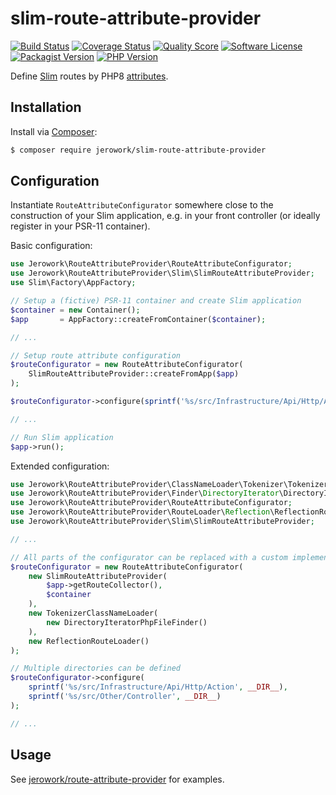 # slim-route-attribute-provider
[![Build Status](https://img.shields.io/endpoint.svg?url=https%3A%2F%2Factions-badge.atrox.dev%2Fjerowork%2Fslim-route-attribute-provider%2Fbadge%3Fref%3Dmain&style=flat-square)](https://github.com/jerowork/slim-route-attribute-provider/actions)
[![Coverage Status](https://img.shields.io/scrutinizer/coverage/g/jerowork/slim-route-attribute-provider.svg?style=flat-square)](https://scrutinizer-ci.com/g/jerowork/slim-route-attribute-provider/code-structure)
[![Quality Score](https://img.shields.io/scrutinizer/g/jerowork/slim-route-attribute-provider.svg?style=flat-square)](https://scrutinizer-ci.com/g/jerowork/slim-route-attribute-provider)
[![Software License](https://img.shields.io/badge/license-MIT-brightgreen.svg?style=flat-square)](LICENSE)
[![Packagist Version](https://img.shields.io/packagist/v/jerowork/slim-route-attribute-provider.svg?style=flat-square&include_prereleases)](https://packagist.org/packages/jerowork/slim-route-attribute-provider)
[![PHP Version](https://img.shields.io/badge/php-%5E8.0-8892BF.svg?style=flat-square)](http://www.php.net)

Define [Slim](https://www.slimframework.com) routes by PHP8 [attributes]((https://stitcher.io/blog/attributes-in-php-8)).

## Installation
Install via [Composer](https://getcomposer.org):
```bash
$ composer require jerowork/slim-route-attribute-provider
```

## Configuration
Instantiate `RouteAttributeConfigurator` somewhere close to the construction of your Slim application,
e.g. in your front controller (or ideally register in your PSR-11 container).

Basic configuration:
```php
use Jerowork\RouteAttributeProvider\RouteAttributeConfigurator;
use Jerowork\RouteAttributeProvider\Slim\SlimRouteAttributeProvider;
use Slim\Factory\AppFactory;

// Setup a (fictive) PSR-11 container and create Slim application
$container = new Container();
$app       = AppFactory::createFromContainer($container);

// ...

// Setup route attribute configuration
$routeConfigurator = new RouteAttributeConfigurator(
    SlimRouteAttributeProvider::createFromApp($app)
);

$routeConfigurator->configure(sprintf('%s/src/Infrastructure/Api/Http/Action', __DIR__));

// ...

// Run Slim application
$app->run();
```

Extended configuration:

```php
use Jerowork\RouteAttributeProvider\ClassNameLoader\Tokenizer\TokenizerClassNameLoader;
use Jerowork\RouteAttributeProvider\Finder\DirectoryIterator\DirectoryIteratorPhpFileFinder;
use Jerowork\RouteAttributeProvider\RouteAttributeConfigurator;
use Jerowork\RouteAttributeProvider\RouteLoader\Reflection\ReflectionRouteLoader;
use Jerowork\RouteAttributeProvider\Slim\SlimRouteAttributeProvider;

// ...

// All parts of the configurator can be replaced with a custom implementation
$routeConfigurator = new RouteAttributeConfigurator(
    new SlimRouteAttributeProvider(
        $app->getRouteCollector(),
        $container
    ),
    new TokenizerClassNameLoader(
        new DirectoryIteratorPhpFileFinder()
    ),
    new ReflectionRouteLoader()
);

// Multiple directories can be defined
$routeConfigurator->configure(
    sprintf('%s/src/Infrastructure/Api/Http/Action', __DIR__),
    sprintf('%s/src/Other/Controller', __DIR__)
);

// ...
```

## Usage
See [jerowork/route-attribute-provider](https://github.com/jerowork/route-attribute-provider#usage) for examples.
